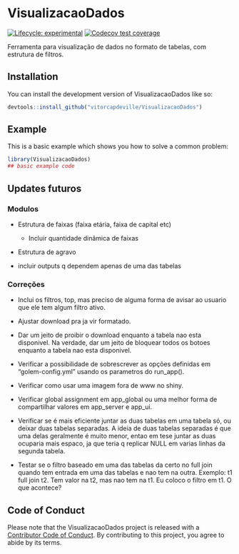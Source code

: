 
<!-- README.md is generated from README.Rmd. Please edit that file -->

# VisualizacaoDados

<!-- badges: start -->

[![Lifecycle:
experimental](https://img.shields.io/badge/lifecycle-experimental-orange.svg)](https://lifecycle.r-lib.org/articles/stages.html#experimental)
[![Codecov test
coverage](https://codecov.io/gh/vitorcapdeville/VisualizacaoDados/branch/master/graph/badge.svg)](https://app.codecov.io/gh/vitorcapdeville/VisualizacaoDados?branch=master)
<!-- badges: end -->

Ferramenta para visualização de dados no formato de tabelas, com
estrutura de filtros.

## Installation

You can install the development version of VisualizacaoDados like so:

``` r
devtools::install_github("vitorcapdeville/VisualizacaoDados")
```

## Example

This is a basic example which shows you how to solve a common problem:

``` r
library(VisualizacaoDados)
## basic example code
```

## Updates futuros

### Modulos

-   Estrutura de faixas (faixa etária, faixa de capital etc)

    -   Incluir quantidade dinâmica de faixas

-   Estrutura de agravo

-   incluir outputs q dependem apenas de uma das tabelas

### Correções

-   Inclui os filtros, top, mas preciso de alguma forma de avisar ao
    usuario que ele tem algum filtro ativo.

-   Ajustar download pra ja vir formatado.

-   Dar um jeito de proibir o download enquanto a tabela nao esta
    disponivel. Na verdade, dar um jeito de bloquear todos os botoes
    enquanto a tabela nao esta disponivel.

-   Verificar a possibilidade de sobrescrever as opções definidas em
    “golem-config.yml” usando os parametros do run_app().

-   Verificar como usar uma imagem fora de www no shiny.

-   Verificar global assignment em app_global ou uma melhor forma de
    compartilhar valores em app_server e app_ui.

-   Verificar se é mais eficiente juntar as duas tabelas em uma tabela
    só, ou deixar duas tabelas separadas. A ideia de duas tabelas
    separadas é que uma delas geralmente é muito menor, entao em tese
    juntar as duas ocuparia mais espaco, ja que teria q replicar NULL em
    varias linhas da segunda tabela.

-   Testar se o filtro baseado em uma das tabelas da certo no full join
    quando tem entrada em uma das tabelas e nao tem na outra. Exemplo:
    t1 full join t2. Tem valor na t2, mas nao tem na t1. Eu coloco o
    filtro em t1. O que acontece?

## Code of Conduct

Please note that the VisualizacaoDados project is released with a
[Contributor Code of
Conduct](https://contributor-covenant.org/version/2/1/CODE_OF_CONDUCT.html).
By contributing to this project, you agree to abide by its terms.
